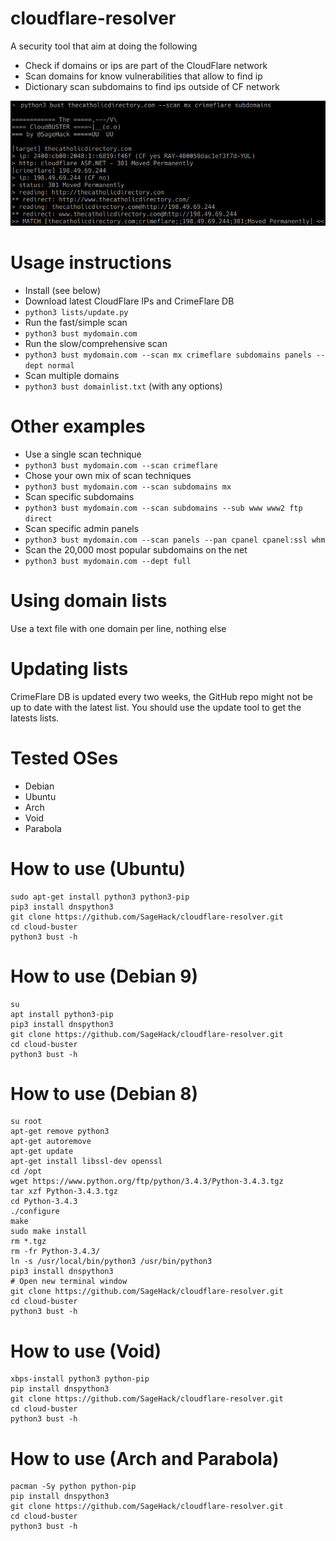 # cloudflare-resolver
A security tool that aim at doing the following
* Check if domains or ips are part of the CloudFlare network
* Scan domains for know vulnerabilities that allow to find ip
* Dictionary scan subdomains to find ips outside of CF network

![Screenshot](/screenshot.png?raw=true "Usage example")

# Usage instructions
* Install (see below) 
* Download latest CloudFlare IPs and CrimeFlare DB
* `python3 lists/update.py`
* Run the fast/simple scan
* `python3 bust mydomain.com`
* Run the slow/comprehensive scan
* `python3 bust mydomain.com --scan mx crimeflare subdomains panels --dept normal`
* Scan multiple domains
* `python3 bust domainlist.txt` (with any options)

# Other examples
* Use a single scan technique
* `python3 bust mydomain.com --scan crimeflare`
* Chose your own mix of scan techniques
* `python3 bust mydomain.com --scan subdomains mx`
* Scan specific subdomains
* `python3 bust mydomain.com --scan subdomains --sub www www2 ftp direct`
* Scan specific admin panels
* `python3 bust mydomain.com --scan panels --pan cpanel cpanel:ssl whm`
* Scan the 20,000 most popular subdomains on the net
* `python3 bust mydomain.com --dept full`

# Using domain lists
Use a text file with one domain per line, nothing else

# Updating lists
CrimeFlare DB is updated every two weeks, the GitHub repo might not be up to date with the latest list. You should use the update tool to get the latests lists.

# Tested OSes
* Debian
* Ubuntu
* Arch
* Void
* Parabola

# How to use (Ubuntu)
```
sudo apt-get install python3 python3-pip
pip3 install dnspython3
git clone https://github.com/SageHack/cloudflare-resolver.git
cd cloud-buster
python3 bust -h
```

# How to use (Debian 9)
```
su
apt install python3-pip
pip3 install dnspython3
git clone https://github.com/SageHack/cloudflare-resolver.git
cd cloud-buster
python3 bust -h
```

# How to use (Debian 8)
```
su root
apt-get remove python3
apt-get autoremove
apt-get update
apt-get install libssl-dev openssl
cd /opt
wget https://www.python.org/ftp/python/3.4.3/Python-3.4.3.tgz
tar xzf Python-3.4.3.tgz
cd Python-3.4.3
./configure
make
sudo make install
rm *.tgz
rm -fr Python-3.4.3/
ln -s /usr/local/bin/python3 /usr/bin/python3
pip3 install dnspython3
# Open new terminal window
git clone https://github.com/SageHack/cloudflare-resolver.git
cd cloud-buster
python3 bust -h
```

# How to use (Void)
```
xbps-install python3 python-pip
pip install dnspython3
git clone https://github.com/SageHack/cloudflare-resolver.git
cd cloud-buster
python3 bust -h
```

# How to use (Arch and Parabola)
```
pacman -Sy python python-pip
pip install dnspython3
git clone https://github.com/SageHack/cloudflare-resolver.git
cd cloud-buster
python3 bust -h
```

